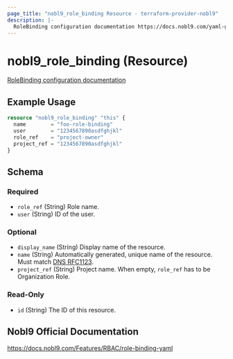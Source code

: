 ```yaml
---
page_title: "nobl9_role_binding Resource - terraform-provider-nobl9"
description: |-
  RoleBinding configuration documentation https://docs.nobl9.com/yaml-guide#rolebinding
---
```


# nobl9_role_binding (Resource)

[RoleBinding configuration documentation](https://docs.nobl9.com/yaml-guide#rolebinding)

## Example Usage

```terraform
resource "nobl9_role_binding" "this" {
  name        = "foo-role-binding"
  user        = "1234567890asdfghjkl"
  role_ref    = "project-owner"
  project_ref = "1234567890asdfghjkl"
}
```

<!-- schema generated by tfplugindocs -->
## Schema

### Required

- `role_ref` (String) Role name.
- `user` (String) ID of the user.

### Optional

- `display_name` (String) Display name of the resource.
- `name` (String) Automatically generated, unique name of the resource. Must match [DNS RFC1123](https://kubernetes.io/docs/concepts/overview/working-with-objects/names/#names).
- `project_ref` (String) Project name. When empty, `role_ref` has to be Organization Role.

### Read-Only

- `id` (String) The ID of this resource.

## Nobl9 Official Documentation

https://docs.nobl9.com/Features/RBAC/role-binding-yaml